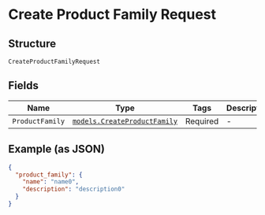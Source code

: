 
# Create Product Family Request

## Structure

`CreateProductFamilyRequest`

## Fields

| Name | Type | Tags | Description |
|  --- | --- | --- | --- |
| `ProductFamily` | [`models.CreateProductFamily`](create-product-family.md) | Required | - |

## Example (as JSON)

```json
{
  "product_family": {
    "name": "name0",
    "description": "description0"
  }
}
```


